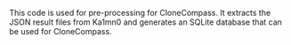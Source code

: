 This code is used for pre-processing for CloneCompass.
It extracts the JSON result files from Ka1mn0 and generates an SQLite database that can be used for CloneCompass.
